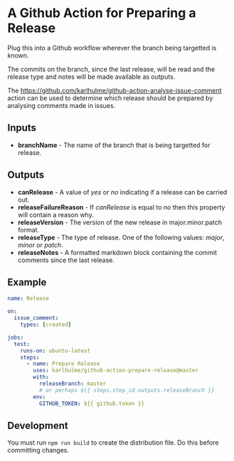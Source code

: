 # A Github Action for Preparing a Release

Plug this into a Github workflow wherever the branch being targetted is known.

The commits on the branch, since the last release, will be read and the release type and notes will be made available as outputs.

The https://github.com/karlhulme/github-action-analyse-issue-comment action can be used to determine which release should be prepared by analysing comments made in issues.

## Inputs

* **branchName** - The name of the branch that is being targetted for release.

## Outputs

* **canRelease** - A value of *yes* or *no* indicating if a release can be carried out.
* **releaseFailureReason** - If *canRelease* is equal to *no* then this property will contain a reason why.
* **releaseVersion** - The version of the new release in major.minor.patch format.
* **releaseType** - The type of release.  One of the following values: *major*, *minor* or *patch*.
* **releaseNotes** - A formatted markdown block containing the commit comments since the last release.

## Example

```yml
name: Release

on:
  issue_comment:
    types: [created]

jobs:
  test:
    runs-on: ubuntu-latest
    steps:
      - name: Prepare Release
        uses: karlhulme/github-action-prepare-release@master
        with:
          releaseBranch: master 
          # or perhaps ${{ steps.step_id.outputs.releaseBranch }}
        env:
          GITHUB_TOKEN: ${{ github.token }}
```

## Development

You must run `npm run build` to create the distribution file.  Do this before committing changes.
